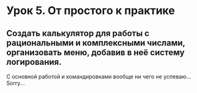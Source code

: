 Урок 5. От простого к практике
======================================================
Создать калькулятор для работы 
с рациональными и комплексными числами, 
организовать меню, добавив в неё систему логирования.
----------------------------------------------------------

С основной работой и командировками вообще ни чего не успеваю...
Sorry...
